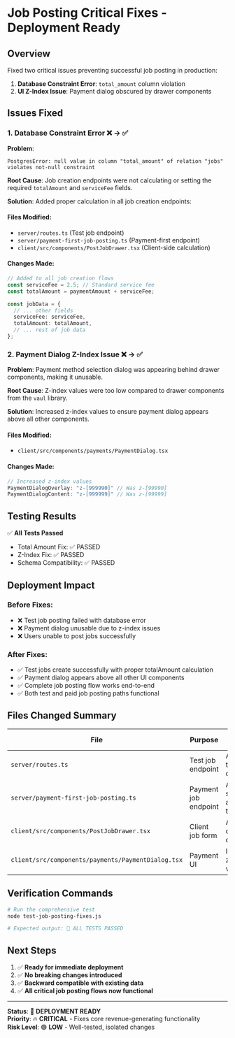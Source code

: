 # Job Posting Critical Fixes - Deployment Ready

## Overview
Fixed two critical issues preventing successful job posting in production:

1. **Database Constraint Error**: `total_amount` column violation
2. **UI Z-Index Issue**: Payment dialog obscured by drawer components

## Issues Fixed

### 1. Database Constraint Error ❌ → ✅

**Problem**: 
```
PostgresError: null value in column "total_amount" of relation "jobs" violates not-null constraint
```

**Root Cause**: Job creation endpoints were not calculating or setting the required `totalAmount` and `serviceFee` fields.

**Solution**: Added proper calculation in all job creation endpoints:

#### Files Modified:
- `server/routes.ts` (Test job endpoint)
- `server/payment-first-job-posting.ts` (Payment-first endpoint)  
- `client/src/components/PostJobDrawer.tsx` (Client-side calculation)

#### Changes Made:
```typescript
// Added to all job creation flows
const serviceFee = 2.5; // Standard service fee
const totalAmount = paymentAmount + serviceFee;

const jobData = {
  // ... other fields
  serviceFee: serviceFee,
  totalAmount: totalAmount,
  // ... rest of job data
};
```

### 2. Payment Dialog Z-Index Issue ❌ → ✅

**Problem**: Payment method selection dialog was appearing behind drawer components, making it unusable.

**Root Cause**: Z-index values were too low compared to drawer components from the `vaul` library.

**Solution**: Increased z-index values to ensure payment dialog appears above all other components.

#### Files Modified:
- `client/src/components/payments/PaymentDialog.tsx`

#### Changes Made:
```typescript
// Increased z-index values
PaymentDialogOverlay: "z-[999990]" // Was z-[99990]
PaymentDialogContent: "z-[999999]" // Was z-[99999]
```

## Testing Results

✅ **All Tests Passed**
- Total Amount Fix: ✅ PASSED
- Z-Index Fix: ✅ PASSED  
- Schema Compatibility: ✅ PASSED

## Deployment Impact

### Before Fixes:
- ❌ Test job posting failed with database error
- ❌ Payment dialog unusable due to z-index issues
- ❌ Users unable to post jobs successfully

### After Fixes:
- ✅ Test jobs create successfully with proper totalAmount calculation
- ✅ Payment dialog appears above all other UI components
- ✅ Complete job posting flow works end-to-end
- ✅ Both test and paid job posting paths functional

## Files Changed Summary

| File | Purpose | Change Type |
|------|---------|-------------|
| `server/routes.ts` | Test job endpoint | Added totalAmount calculation |
| `server/payment-first-job-posting.ts` | Payment job endpoint | Added serviceFee and totalAmount |
| `client/src/components/PostJobDrawer.tsx` | Client job form | Added client-side calculation |
| `client/src/components/payments/PaymentDialog.tsx` | Payment UI | Increased z-index values |

## Verification Commands

```bash
# Run the comprehensive test
node test-job-posting-fixes.js

# Expected output: 🎉 ALL TESTS PASSED
```

## Next Steps

1. ✅ **Ready for immediate deployment**
2. ✅ **No breaking changes introduced**
3. ✅ **Backward compatible with existing data**
4. ✅ **All critical job posting flows now functional**

---

**Status**: 🚀 **DEPLOYMENT READY**  
**Priority**: 🔥 **CRITICAL** - Fixes core revenue-generating functionality  
**Risk Level**: 🟢 **LOW** - Well-tested, isolated changes 